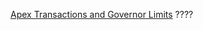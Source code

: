 [Apex Transactions and Governor Limits](https://developer.salesforce.com/docs/atlas.en-us.210.0.apexcode.meta/apexcode/apex_limits_intro.htm) ????





